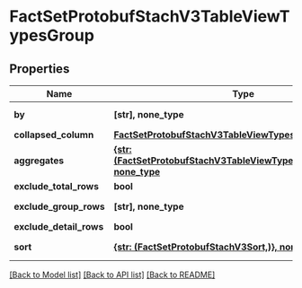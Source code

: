 # FactSetProtobufStachV3TableViewTypesGroup


## Properties
Name | Type | Description | Notes
------------ | ------------- | ------------- | -------------
**by** | **[str], none_type** |  | [optional] [readonly] 
**collapsed_column** | [**FactSetProtobufStachV3TableViewTypesCollapsedColumn**](FactSetProtobufStachV3TableViewTypesCollapsedColumn.md) |  | [optional] 
**aggregates** | [**{str: (FactSetProtobufStachV3TableViewTypesAggregate,)}, none_type**](FactSetProtobufStachV3TableViewTypesAggregate.md) |  | [optional] [readonly] 
**exclude_total_rows** | **bool** |  | [optional] 
**exclude_group_rows** | **[str], none_type** |  | [optional] [readonly] 
**exclude_detail_rows** | **bool** |  | [optional] 
**sort** | [**{str: (FactSetProtobufStachV3Sort,)}, none_type**](FactSetProtobufStachV3Sort.md) |  | [optional] [readonly] 

[[Back to Model list]](../README.md#documentation-for-models) [[Back to API list]](../README.md#documentation-for-api-endpoints) [[Back to README]](../README.md)


